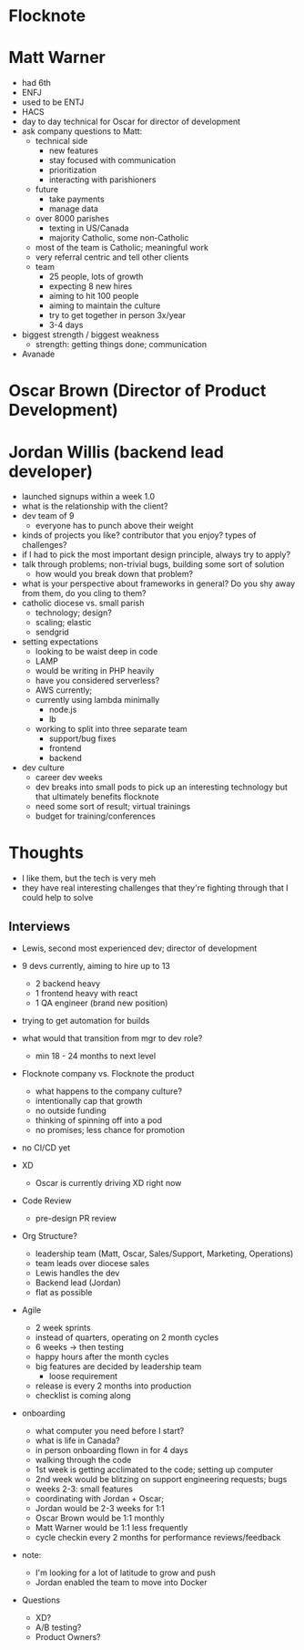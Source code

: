 # Flocknote

# Matt Warner
  - had 6th
  - ENFJ
  - used to be ENTJ
- HACS
- day to day technical for Oscar for director of development
- ask company questions to Matt:
  - technical side
    - new features
    - stay focused with communication
    - prioritization
    - interacting with parishioners
  - future
    - take payments
    - manage data
  - over 8000 parishes
    - texting in US/Canada
    - majority Catholic, some non-Catholic
  - most of the team is Catholic; meaningful work
  - very referral centric and tell other clients
  - team
    - 25 people, lots of growth
    - expecting 8 new hires
    - aiming to hit 100 people
    - aiming to maintain the culture
    - try to get together in person 3x/year
    - 3-4 days
- biggest strength / biggest weakness
  - strength: getting things done; communication
- Avanade


# Oscar Brown (Director of Product Development)
# Jordan Willis (backend lead developer)
- launched signups within a week 1.0
- what is the relationship with the client?
- dev team of 9
  - everyone has to punch above their weight
- kinds of projects you like? contributor that you enjoy? types of challenges?
- if I had to pick the most important design principle, always try to apply?
- talk through problems; non-trivial bugs, building some sort of solution
  - how would you break down that problem?
- what is your perspective about frameworks in general? Do you shy away from them, do you cling to them?
- catholic diocese vs. small parish
  - technology; design?
  - scaling; elastic
  - sendgrid
- setting expectations
  - looking to be waist deep in code
  - LAMP
  - would be writing in PHP heavily
  - have you considered serverless?
  - AWS currently;
  - currently using lambda minimally
    - node.js
    - lb
  - working to split into three separate team
    - support/bug fixes
    - frontend
    - backend
- dev culture
  - career dev weeks
  - dev breaks into small pods to pick up an interesting technology but that ultimately benefits flocknote
  - need some sort of result; virtual trainings
  - budget for training/conferences

# Thoughts
- I like them, but the tech is very meh
- they have real interesting challenges that they're fighting through that I could help to solve

## Interviews
- Lewis, second most experienced dev; director of development
- 9 devs currently, aiming to hire up to 13
  - 2 backend heavy
  - 1 frontend heavy with react
  - 1 QA engineer (brand new position)
- trying to get automation for builds
- what would that transition from mgr to dev role?
  - min 18 - 24 months to next level
- Flocknote company vs. Flocknote the product
  - what happens to the company culture?
  - intentionally cap that growth
  - no outside funding
  - thinking of spinning off into a pod
  - no promises; less chance for promotion
- no CI/CD yet
- XD
  - Oscar is currently driving XD right now
- Code Review
  - pre-design PR review
- Org Structure?
  - leadership team (Matt, Oscar, Sales/Support, Marketing, Operations)
  - team leads over diocese sales
  - Lewis handles the dev
  - Backend lead (Jordan)
  - flat as possible
- Agile
  - 2 week sprints
  - instead of quarters, operating on 2 month cycles
  - 6 weeks -> then testing
  - happy hours after the month cycles
  - big features are decided by leadership team
    - loose requirement
  - release is every 2 months into production
  - checklist is coming along
- onboarding
  - what computer you need before I start?
  - what is life in Canada?
  - in person onboarding flown in for 4 days
  - walking through the code
  - 1st week is getting acclimated to the code; setting up computer
  - 2nd week would be blitzing on support engineering requests; bugs
  - weeks 2-3: small features
  - coordinating with Jordan + Oscar;
  - Jordan would be 2-3 weeks for 1:1
  - Oscar Brown would be 1:1 monthly
  - Matt Warner would be 1:1 less frequently
  - cycle checkin every 2 months for performance reviews/feedback

- note:
  - I'm looking for a lot of latitude to grow and push
  - Jordan enabled the team to move into Docker

- Questions
  - XD?
  - A/B testing?
  - Product Owners?
